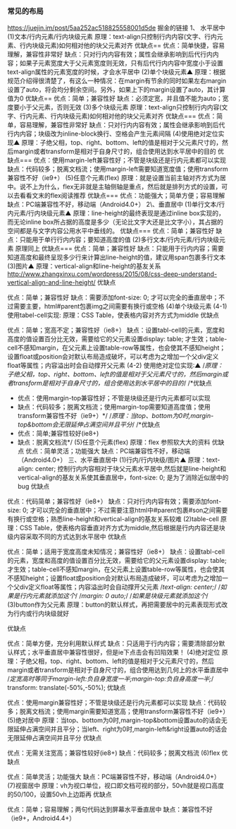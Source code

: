 ### 常见的布局
https://juejin.im/post/5aa252ac518825558001d5de  掘金的链接
1、 水平居中
(1)文本/行内元素/行内块级元素
原理：text-align只控制行内内容(文字、行内元素、行内块级元素)如何相对他的块父元素对齐
优缺点==
    优点：简单快捷，容易理解，兼容性非常好
    缺点：只对行内内容有效；属性会继承影响到后代行内内容；如果子元素宽度大于父元素宽度则无效，只有后代行内内容中宽度小于设置text-align属性的元素宽度的时候，才会水平居中
(2)单个块级元素▲
原理：根据规范介绍得很清楚了，有这么一种情况：在margin有节余的同时如果左右margin设置了auto，将会均分剩余空间。另外，如果上下的margin设置了auto，其计算值为0
优缺点==
优点：简单；兼容性好
缺点：必须定宽，并且值不能为auto；宽度要小于父元素，否则无效
(3)多个块级元素
原理：text-align只控制行内内容(文字、行内元素、行内块级元素)如何相对他的块父元素对齐
优缺点===
优点：简单，容易理解，兼容性非常好
缺点：只对行内内容有效；属性会继承影响到后代行内内容；块级改为inline-block换行、空格会产生元素间隔
(4)使用绝对定位实现▲
原理：子绝父相，top、right、bottom、left的值是相对于父元素尺寸的，然后margin或者transform是相对于自身尺寸的，组合使用达到水平居中的目的
优缺点===
优点：使用margin-left兼容性好；不管是块级还是行内元素都可以实现
缺点：代码较多；脱离文档流；使用margin-left需要知道宽度值；使用transform兼容性不好（ie9+）
(5)任意个元素(flex)
原理：就是设置当前主轴对齐方式为居中。说不上为什么，flex无非就是主轴侧轴是重点，然后就是排列方式的设置，可以去看看文末的flex阅读推荐
优缺点===
优点：功能强大；简单方便；容易理解
缺点：PC端兼容性不好，移动端（Android4.0+）
2\、垂直居中
(1)单行文本/行内元素/行内块级元素▲
原理：line-height的最终表现是通过inline box实现的，而无论inline box所占据的高度是多少（无论比文字大还是比文字小），其占据的空间都是与文字内容公用水平中垂线的。
优缺点===
优点：简单；兼容性好
缺点：只能用于单行行内内容；要知道高度的值
(2)多行文本/行内元素/行内块级元素
原理同上
优缺点===
优点：简单；兼容性好
缺点：只能用于行内内容；需要知道高度和最终呈现多少行来计算出line-height的值，建议用span包裹多行文本
(3)图片▲
原理：vertical-align和line-height的基友关系   http://www.zhangxinxu.com/wordpress/2015/08/css-deep-understand-vertical-align-and-line-height/
优缺点

优点：简单；兼容性好
缺点：需要添加font-size: 0; 才可以完全的垂直居中；不过需要主要，html#parent包裹img之间需要有换行或空格
(4)单个块级元素
(4-1) 使用tabel-cell实现:
原理：CSS Table，使表格内容对齐方式为middle
优缺点

优点：简单；宽高不定；兼容性好（ie8+）
缺点：设置tabl-cell的元素，宽度和高度的值设置百分比无效，需要给它的父元素设置display: table; 才生效；table-cell不感知margin，在父元素上设置table-row等属性，也会使其不感知height；设置float或position会对默认布局造成破坏，可以考虑为之增加一个父div定义float等属性；内容溢出时会自动撑开父元素
(4-2) 使用绝对定位实现:▲
/*原理：子绝父相，top、right、bottom、left的值是相对于父元素尺寸的，然后margin或者transform是相对于自身尺寸的，组合使用达到水平居中的目的*/
/*优缺点
- 优点：使用margin-top兼容性好；不管是块级还是行内元素都可以实现
- 缺点：代码较多；脱离文档流；使用margin-top需要知道高度值；使用transform兼容性不好（ie9+）*/
/*原理：当top、bottom为0时,margin-top&bottom会无限延伸占满空间并且平分*/
/*优缺点
- 优点：简单;兼容性较好(ie8+)
- 缺点：脱离文档流*/
(5)任意个元素(flex)
原理：flex 参照软大大的资料
优缺点
优点：简单灵活；功能强大
缺点：PC端兼容性不好，移动端（Android4.0+）
三、水平垂直居中
(1)行内/行内块级/图片▲
原理：text-align: center; 控制行内内容相对于块父元素水平居中,然后就是line-height和vertical-align的基友关系使其垂直居中，font-size: 0; 是为了消除近似居中的bug
优缺点

优点：代码简单；兼容性好（ie8+）
缺点：只对行内内容有效；需要添加font-size: 0; 才可以完全的垂直居中；不过需要注意html中#parent包裹#son之间需要有换行或空格；熟悉line-height和vertical-align的基友关系较难
(2)table-cell
原理：CSS Table，使表格内容垂直对齐方式为middle,然后根据是行内内容还是块级内容采取不同的方式达到水平居中
优缺点

优点：简单；适用于宽度高度未知情况；兼容性好（ie8+）
缺点：设置tabl-cell的元素，宽度和高度的值设置百分比无效，需要给它的父元素设置display: table; 才生效；table-cell不感知margin，在父元素上设置table-row等属性，也会使其不感知height；设置float或position会对默认布局造成破坏，可以考虑为之增加一个父div定义float等属性；内容溢出时会自动撑开父元素
 /*text-align: center;*/   /*如果是行内元素就添加这个*/
/*margin: 0 auto;*/    /*如果是块级元素就添加这个*/
(3)button作为父元素
原理：button的默认样式，再把需要居中的元素表现形式改为行内或行内块级就好

优缺点

优点：简单方便，充分利用默认样式
缺点：只适用于行内内容；需要清除部分默认样式；水平垂直居中兼容性很好，但是ie下点击会有凹陷效果！
(4)绝对定位
原理：子绝父相，top、right、bottom、left的值是相对于父元素尺寸的，然后margin或者transform是相对于自身尺寸的，组合使用达到几何上的水平垂直居中
/*定宽高时等同于margin-left:负自身宽度一半;margin-top:负自身高度一半;*/
    transform: translate(-50%,-50%); 
优缺点

优点：使用margin兼容性好；不管是块级还是行内元素都可以实现
缺点：代码较多；脱离文档流；使用margin需要知道宽高；使用transform兼容性不好（ie9+）
(5)绝对居中
原理：当top、bottom为0时,margin-top&bottom设置auto的话会无限延伸占满空间并且平分；当left、right为0时,margin-left&right设置auto的话会无限延伸占满空间并且平分
优缺点

优点：无需关注宽高；兼容性较好(ie8+)
缺点：代码较多；脱离文档流
(6)flex
优缺点

优点：简单灵活；功能强大
缺点：PC端兼容性不好，移动端（Android4.0+）
(7)视窗居中
原理：vh为视口单位，视口即文档可视的部分，50vh就是视口高度的50/100，设置50vh上边距再
优缺点

优点：简单；容易理解；两句代码达到屏幕水平垂直居中
缺点：兼容性不好（ie9+，Android4.4+）